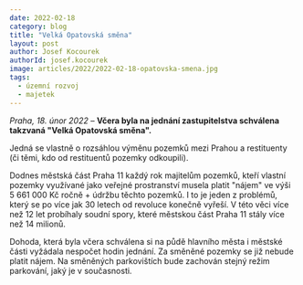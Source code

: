 ```yaml
---
date: 2022-02-18
category: blog
title: "Velká Opatovská směna"
layout: post
author: Josef Kocourek
authorId: josef.kocourek
image: articles/2022/2022-02-18-opatovska-smena.jpg
tags: 
  - územní rozvoj
  - majetek
---
```


*Praha, 18. únor 2022* – **Včera byla na jednání zastupitelstva schválena takzvaná "Velká Opatovská směna".**

Jedná se vlastně o rozsáhlou výměnu pozemků mezi Prahou a restituenty (či těmi, kdo od restituentů pozemky odkoupili).

Dodnes městská část Praha 11 každý rok majitelům pozemků, kteří vlastní pozemky využívané jako veřejné prostranství musela platit "nájem" ve výši 5 661 000 Kč ročně + údržbu těchto pozemků. I to je jeden z problémů, který se po více jak 30 letech od revoluce konečně vyřeší. V této věci více než 12 let probíhaly soudní spory, které městskou část Praha 11 stály více než 14 milionů.

Dohoda, která byla včera schválena si na půdě hlavního města i městské části vyžádala nespočet hodin jednání. Za směněné pozemky se již nebude platit nájem. Na směněných parkovištích bude zachován stejný režim parkování, jaký je v současnosti.


